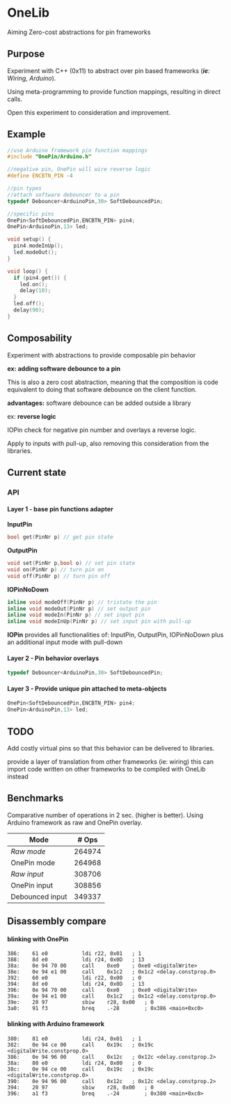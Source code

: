# OneLib

Aiming Zero-cost abstractions for pin frameworks

## Purpose
Experiment with C++ (0x11) to abstract over pin based frameworks (_**ie**: Wiring, Arduino_).

Using meta-programming to provide function mappings, resulting in direct calls.

Open this experiment to consideration and improvement.

## Example

```c++
//use Arduino framework pin function mappings
#include "OnePin/Arduino.h"

//negative pin, OnePin will wire reverse logic
#define ENCBTN_PIN -4

//pin types
//attach software debouncer to a pin
typedef Debouncer<ArduinoPin,30> SoftDebouncedPin;

//specific pins
OnePin<SoftDebouncedPin,ENCBTN_PIN> pin4;
OnePin<ArduinoPin,13> led;

void setup() {
  pin4.modeInUp();
  led.modeOut();
}

void loop() {
  if (pin4.get()) {
    led.on();
    delay(10);
  }
  led.off();
  delay(90);
}
```


## Composability
Experiment with abstractions to provide composable pin behavior

**ex: adding software debounce to a pin**

This is also a zero cost abstraction, meaning that the composition is code equivalent to doing that software debounce on the client function.

**advantages:** software debounce can be added outside a library

ex: **reverse logic**

IOPin check for negative pin number and overlays a reverse logic.

Apply to inputs with pull-up, also removing this consideration from the libraries.

## Current state

### API

#### Layer 1 - base pin functions adapter

**InputPin**

```c++
bool get(PinNr p) // get pin state
```

**OutputPin**

```c++
void set(PinNr p,bool o) // set pin state
void on(PinNr p) // turn pin on
void off(PinNr p) // turn pin off
```

**IOPinNoDown**
```c++
inline void modeOff(PinNr p) // tristate the pin
inline void modeOut(PinNr p) // set output pin
inline void modeIn(PinNr p) // set input pin
inline void modeInUp(PinNr p) // set input pin with pull-up
```

**IOPin**
provides all functionalities of: InputPin, OutputPin, IOPinNoDown
plus an additional input mode with pull-down

#### Layer 2 - Pin behavior overlays

```c++
typedef Debouncer<ArduinoPin,30> SoftDebouncedPin;
```

#### Layer 3 - Provide unique pin attached to meta-objects

```c++
OnePin<SoftDebouncedPin,ENCBTN_PIN> pin4;
OnePin<ArduinoPin,13> led;
```

## TODO

Add costly virtual pins so that this behavior can be delivered to libraries.

provide a layer of translation from other frameworks (ie: wiring)
this can import code written on other frameworks to be compiled with OneLib instead

## Benchmarks

Comparative number of operations in 2 sec. (higher is better).
Using Arduino framework as raw and OnePin overlay.

| Mode            |  \# Ops |
|-----------------|---------|
|_Raw mode_|264974 |
|OnePin mode|264968
|_Raw input_|308706|
|OnePin input|308856|
|Debounced input|349337|


## Disassembly compare

#### blinking with OnePin
```assembly
386:	61 e0       	ldi	r22, 0x01	; 1
388:	8d e0       	ldi	r24, 0x0D	; 13
38a:	0e 94 70 00 	call	0xe0	; 0xe0 <digitalWrite>
38e:	0e 94 e1 00 	call	0x1c2	; 0x1c2 <delay.constprop.0>
392:	60 e0       	ldi	r22, 0x00	; 0
394:	8d e0       	ldi	r24, 0x0D	; 13
396:	0e 94 70 00 	call	0xe0	; 0xe0 <digitalWrite>
39a:	0e 94 e1 00 	call	0x1c2	; 0x1c2 <delay.constprop.0>
39e:	20 97       	sbiw	r28, 0x00	; 0
3a0:	91 f3       	breq	.-28     	; 0x386 <main+0xc0>
```

#### blinking with Arduino framework
```assembly
380:	81 e0       	ldi	r24, 0x01	; 1
382:	0e 94 ce 00 	call	0x19c	; 0x19c <digitalWrite.constprop.0>
386:	0e 94 96 00 	call	0x12c	; 0x12c <delay.constprop.2>
38a:	80 e0       	ldi	r24, 0x00	; 0
38c:	0e 94 ce 00 	call	0x19c	; 0x19c <digitalWrite.constprop.0>
390:	0e 94 96 00 	call	0x12c	; 0x12c <delay.constprop.2>
394:	20 97       	sbiw	r28, 0x00	; 0
396:	a1 f3       	breq	.-24     	; 0x380 <main+0xc0>
```
